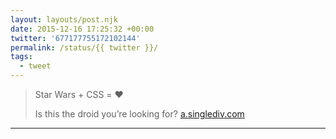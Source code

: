 ```yaml
---
layout: layouts/post.njk
date: 2015-12-16 17:25:32 +00:00
twitter: '677177755172102144'
permalink: /status/{{ twitter }}/
tags: 
  - tweet
---
```


> Star Wars + CSS = ❤️
> 
> Is this the droid you’re looking for? [a.singlediv.com](https://a.singlediv.com)

---
